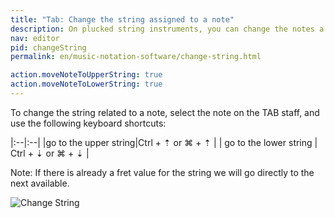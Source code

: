 ```yaml
---
title: "Tab: Change the string assigned to a note"
description: On plucked string instruments, you can change the notes a string is assigned to.
nav: editor
pid: changeString
permalink: en/music-notation-software/change-string.html

action.moveNoteToUpperString: true
action.moveNoteToLowerString: true
---
```


To change the string related to a note, select the note on the TAB staff, and use the following keyboard shortcuts:

|:--|:--|
|go to the upper string|<span class="kbs-multi"><span class="kb-container"><span class="kb">Ctrl</span> + <span class="kb">⇡</span></span> or <span class="kb-container"><span class="kb">⌘</span> + <span class="kb">⇡</span></span></span> |
| go to the lower string | <span class="kbs-multi"><span class="kb-container"><span class="kb">Ctrl</span> + <span class="kb">⇣</span></span> or <span class="kb-container"><span class="kb">⌘</span> + <span class="kb">⇣</span></span></span> |

Note: If there is already a fret value for the string we will go directly to the next available.

![Change String](/help/assets/img/editor/changeString.gif)
